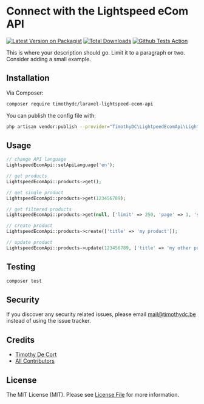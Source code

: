 # Connect with the Lightspeed eCom API

[![Latest Version on Packagist][ico-version]][link-packagist]
[![Total Downloads][ico-downloads]][link-downloads]
[![Github Tests Action][ico-github-actions]][link-github-actions]

This is where your description should go. Limit it to a paragraph or two. Consider adding a small example.

## Installation

Via Composer:

```bash
composer require timothydc/laravel-lightspeed-ecom-api
```

You can publish the config file with:
```bash
php artisan vendor:publish --provider="TimothyDC\LightpeedEcomApi\LightpeedEcomApiServiceProvider" --tag="config"
```

## Usage

``` php
// change API language
LightspeedEcomApi::setApiLanguage('en');

// get products
LightspeedEcomApi::products->get();

// get single product
LightspeedEcomApi::products->get(123456789);

// get filtered products
LightspeedEcomApi::products->get(null, ['limit' => 250, 'page' => 1, 'since_id' => 123]);

// create product
LightspeedEcomApi::products->create(['title' => 'my product']);

// update product
LightspeedEcomApi::products->update(123456789, ['title' => 'my other product']);
```

## Testing

``` bash
composer test
```

## Security

If you discover any security related issues, please email mail@timothydc.be instead of using the issue tracker.

## Credits

- [Timothy De Cort][link-author]
- [All Contributors][link-contributors]

## License

The MIT License (MIT). Please see [License File](LICENSE.md) for more information.

[ico-version]: https://img.shields.io/packagist/v/timothydc/laravel-lightspeed-ecom-api.svg?style=flat-square
[ico-downloads]: https://img.shields.io/packagist/dt/timothydc/laravel-lightspeed-ecom-api.svg?style=flat-square
[ico-github-actions]: https://img.shields.io/github/workflow/status/timothydc/laravel-lightspeed-ecom-api/run-tests?label=tests&style=flat-square

[link-packagist]: https://packagist.org/packages/timothydc/laravel-lightspeed-ecom-api
[link-downloads]: https://packagist.org/packages/timothydc/laravel-lightspeed-ecom-api
[link-github-actions]: https://github.com/timothydc/laravel-lightspeed-ecom-api/actions?query=workflow%3Arun-tests+branch%3Amaster
[link-author]: https://github.com/timothydc
[link-contributors]: ../../contributors
